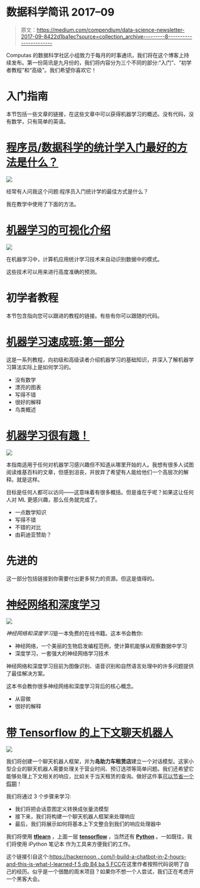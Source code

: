 # 数据科学简讯 2017–09

> 原文：<https://medium.com/compendium/data-science-newsletter-2017-09-8422d1ba1ec?source=collection_archive---------8----------------------->

Computas 的数据科学社区小组致力于每月的时事通讯，我们将在这个博客上持续发布。第一份简讯是九月份的，我们将内容分为三个不同的部分:“入门”、“初学者教程”和“高级”。我们希望你喜欢它！

# 入门指南

本节包括一些文章的链接，在这些文章中可以获得机器学习的概述。没有代码，没有数学，只有简单的英语。

# [程序员/数据科学的统计学入门最好的方法是什么？](http://www.datasciencecentral.com/profiles/blogs/what-is-the-best-way-for-getting-started-in-statistics-for)

![](img/b9c025a2fdecb33eb8e7b14f932a033e.png)

经常有人问我这个问题:程序员入门统计学的最佳方式是什么？

我在教学中使用了下面的方法。

# [机器学习的可视化介绍](http://www.r2d3.us/visual-intro-to-machine-learning-part-1/)

![](img/884ae922f6ba30648d0d0fe62aaa58b1.png)

在机器学习中，计算机应用统计学习技术来自动识别数据中的模式。

这些技术可以用来进行高度准确的预测。

# 初学者教程

本节包含指向您可以跟进的教程的链接。有些有你可以跟随的代码。

# [机器学习速成班:第一部分](https://ml.berkeley.edu/blog/2016/11/06/tutorial-1/)

这是一系列教程，向初级和高级读者介绍机器学习的基础知识，并深入了解机器学习算法实际上是如何学习的。

*   没有数学
*   漂亮的图表
*   写得不错
*   很好的解释
*   鸟类概述

# [机器学习很有趣！](/@ageitgey/machine-learning-is-fun-80ea3ec3c471)

![](img/1727338372e0ada93b9b69f7712f271e.png)

本指南适用于任何对机器学习感兴趣但不知道从哪里开始的人。我想有很多人试图阅读维基百科的文章，但感到沮丧，并放弃了希望有人能给他们一个高层次的解释。就是这样。

目标是任何人都可以访问——这意味着有很多概括。但是谁在乎呢？如果这让任何人对 ML 更感兴趣，那么任务就完成了。

*   一点数学知识
*   写得不错
*   不错的对比
*   由莉迪亚赞助？

# 先进的

这一部分包括链接到你需要付出更多努力的资源。但这是值得的。

# [神经网络和深度学习](http://neuralnetworksanddeeplearning.com/index.html)

![](img/35bb96fe147f78392003bccaabb1ce26.png)

*神经网络和深度学习*是一本免费的在线书籍。这本书会教你:

*   神经网络，一个美丽的生物启发编程范例，使计算机能够从观察数据中学习
*   深度学习，一套强大的神经网络学习技术

神经网络和深度学习目前为图像识别、语音识别和自然语言处理中的许多问题提供了最佳解决方案。

这本书会教你很多神经网络和深度学习背后的核心概念。

*   从容做
*   很好的解释

# [带 Tensorflow 的上下文聊天机器人](https://chatbotsmagazine.com/contextual-chat-bots-with-tensorflow-4391749d0077)

![](img/4a0a6fb7adc547c95b08c8677903a658.png)

我们将创建一个聊天机器人框架，并为**岛助力车租赁店**建立一个对话模型。这家小型企业的聊天机器人需要处理关于营业时间、预订选项等简单问题。我们还希望它能够处理上下文相关的响应，比如关于当天租赁的查询。做好这件事[可以节省一个假期](/p/how-a-messaging-app-saved-my-vacation-192b031a96f5)！

我们将通过 3 个步骤来学习:

*   我们将把会话意图定义转换成张量流模型
*   接下来，我们将构建一个聊天机器人框架来处理响应
*   最后，我们将展示如何将基本上下文整合到我们的响应处理器中

我们将使用 [**tflearn**](http://tflearn.org/) ，上面一层 [**tensorflow**](https://www.tensorflow.org/) ，当然还有 [**Python**](https://www.python.org/) 。一如既往，我们将使用 iPython 笔记本 作为工具来方便我们的工作。

这个链接引自这个:[https://hackernoon . com/I-build-a-chatbot-in-2-hours-and-this-is-what-I-learned-f 5 db B4 ba 5 FCC](https://hackernoon.com/i-built-a-chatbot-in-2-hours-and-this-is-what-i-learned-f5dbb4ba5fcc)在这里作者按照代码说明了自己的经历。似乎是一个很酷的周末项目？如果你不想一个人尝试，我们正在考虑开一个黑客大会。